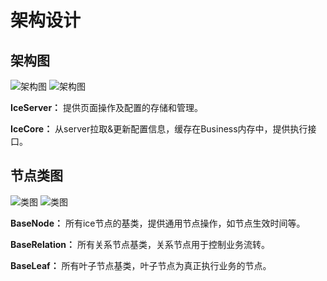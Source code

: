 # 架构设计

## 架构图

![架构图](/images/advanced/architecture-dark.png#dark)
![架构图](/images/advanced/architecture-light.png#light)

**IceServer：** 提供页面操作及配置的存储和管理。

**IceCore：** 从server拉取&更新配置信息，缓存在Business内存中，提供执行接口。

## 节点类图

![类图](/images/advanced/class-dark.png#dark)
![类图](/images/advanced/class-light.png#light)

**BaseNode：** 所有ice节点的基类，提供通用节点操作，如节点生效时间等。

**BaseRelation：** 所有关系节点基类，关系节点用于控制业务流转。

**BaseLeaf：** 所有叶子节点基类，叶子节点为真正执行业务的节点。
